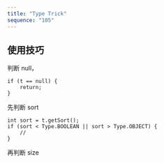 ```yaml
---
title: "Type Trick"
sequence: "105"
---
```


## 使用技巧

判断 null，

```text
if (t == null) {
    return;
}
```

先判断 sort

```text
int sort = t.getSort();
if (sort < Type.BOOLEAN || sort > Type.OBJECT) {
    //
}
```

再判断 size
